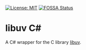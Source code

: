 [![License: MIT](https://img.shields.io/badge/License-MIT%20-blue.svg)](https://en.wikipedia.org/wiki/MIT_License)
[![FOSSA Status](https://app.fossa.io/api/projects/git%2Bgithub.com%2FStyxz%2Flibuv-cs.svg?type=shield)](https://app.fossa.io/projects/git%2Bgithub.com%2FStyxz%2Flibuv-cs?ref=badge_shield)

# libuv C#

A C# wrapper for the C library [libuv](https://github.com/libuv/libuv).



